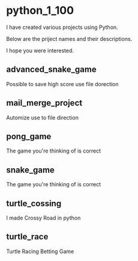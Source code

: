 # python_1_100
I have created various projects using Python.


Below are the priject names and their descriptions.

I hope you were interested.

## advanced_snake_game
Possible to save high score use file dorection 

## mail_merge_project
Automize use to file direction

## pong_game
The game you're thinking of is correct

## snake_game
The game you're thinking of is correct

## turtle_cossing
I made Crossy Road in python

## turtle_race
Turtle Racing  Betting Game

